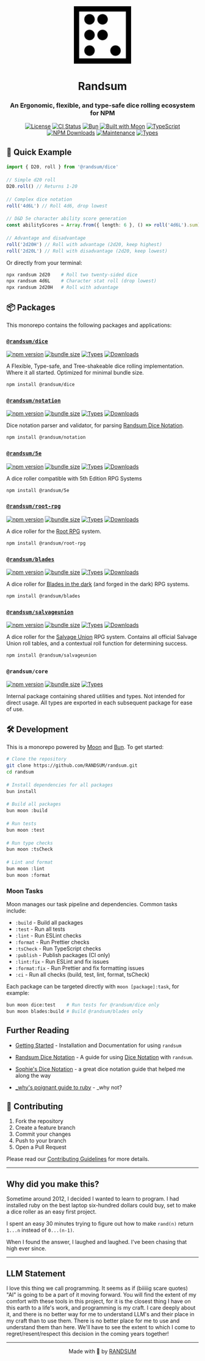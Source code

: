 <div align="center">
  <img width="150" height="150" src="https://raw.githubusercontent.com/RANDSUM/randsum/main/icon.webp" alt="Randsum Logo. A Dotted D6 rolled a 6 with the dots arranged to look like an R.">
  <h1>Randsum</h1>
  <h3>An Ergonomic, flexible, and type-safe dice rolling ecosystem for NPM</h3>

[![License](https://img.shields.io/npm/l/randsum)](https://github.com/RANDSUM/randsum/blob/main/LICENSE)
[![CI Status](https://github.com/RANDSUM/randsum/workflows/CI/badge.svg)](https://github.com/RANDSUM/randsum/actions)
[![Bun](https://img.shields.io/badge/Bun-%23000000.svg?style=flat&logo=bun&logoColor=white)](https://bun.sh)
[![Built with Moon](https://img.shields.io/badge/Built%20with-Moon-blue?style=flat)](https://moonrepo.dev)
[![TypeScript](https://img.shields.io/badge/TypeScript-5.8-blue?logo=typescript)](https://www.typescriptlang.org/)
[![NPM Downloads](https://img.shields.io/npm/dm/@randsum/dice)](https://www.npmjs.com/package/@randsum/dice)
[![Maintenance](https://img.shields.io/badge/Maintained%3F-yes-green.svg)](https://github.com/RANDSUM/randsum/commits/main)
[![Types](https://img.shields.io/badge/Types-included-blue)](https://www.npmjs.com/package/@randsum/dice)

</div>

## 🚀 Quick Example

```typescript
import { D20, roll } from '@randsum/dice'

// Simple d20 roll
D20.roll() // Returns 1-20

// Complex dice notation
roll('4d6L') // Roll 4d6, drop lowest

// D&D 5e character ability score generation
const abilityScores = Array.from({ length: 6 }, () => roll('4d6L').sum)

// Advantage and disadvantage
roll('2d20H') // Roll with advantage (2d20, keep highest)
roll('2d20L') // Roll with disadvantage (2d20, keep lowest)
```

Or directly from your terminal:

```bash
npx randsum 2d20    # Roll two twenty-sided dice
npx randsum 4d6L    # Character stat roll (drop lowest)
npx randsum 2d20H   # Roll with advantage
```

## 📦 Packages

This monorepo contains the following packages and applications:

### [`@randsum/dice`](https://www.npmjs.com/package/@randsum/dice)

[![npm version](https://img.shields.io/npm/v/@randsum/dice)](https://www.npmjs.com/package/@randsum/dice)
[![bundle size](https://img.shields.io/bundlephobia/minzip/@randsum/dice)](https://bundlephobia.com/package/@randsum/dice)
[![Types](https://img.shields.io/npm/types/@randsum/dice)](https://www.npmjs.com/package/@randsum/dice)
[![Downloads](https://img.shields.io/npm/dm/@randsum/dice)](https://www.npmjs.com/package/@randsum/dice)

A Flexible, Type-safe, and Tree-shakeable dice rolling implementation. Where it all started. Optimized for minimal bundle size.

```bash
npm install @randsum/dice
```

### [`@randsum/notation`](https://www.npmjs.com/package/@randsum/notation)

[![npm version](https://img.shields.io/npm/v/@randsum/notation)](https://www.npmjs.com/package/@randsum/notation)
[![bundle size](https://img.shields.io/bundlephobia/minzip/@randsum/notation)](https://bundlephobia.com/package/@randsum/notation)
[![Types](https://img.shields.io/npm/types/@randsum/notation)](https://www.npmjs.com/package/@randsum/notation)
[![Downloads](https://img.shields.io/npm/dm/@randsum/notation)](https://www.npmjs.com/package/@randsum/notation)

Dice notation parser and validator, for parsing [Randsum Dice Notation](https://github.com/RANDSUM/randsum/blob/main/packages/notation/RANDSUM_DICE_NOTATION.md).

```bash
npm install @randsum/notation
```

### [`@randsum/5e`](https://www.npmjs.com/package/@randsum/5e)

[![npm version](https://img.shields.io/npm/v/@randsum/5e)](https://www.npmjs.com/package/@randsum/5e)
[![bundle size](https://img.shields.io/bundlephobia/minzip/@randsum/5e)](https://bundlephobia.com/package/@randsum/5e)
[![Types](https://img.shields.io/npm/types/@randsum/5e)](https://www.npmjs.com/package/@randsum/5e)
[![Downloads](https://img.shields.io/npm/dm/@randsum/5e)](https://www.npmjs.com/package/@randsum/5e)

A dice roller compatible with 5th Edition RPG Systems

```bash
npm install @randsum/5e
```

### [`@randsum/root-rpg`](https://www.npmjs.com/package/@randsum/root-rpg)

[![npm version](https://img.shields.io/npm/v/@randsum/root-rpg)](https://www.npmjs.com/package/@randsum/root-rpg)
[![bundle size](https://img.shields.io/bundlephobia/minzip/@randsum/root-rpg)](https://bundlephobia.com/package/@randsum/root-rpg)
[![Types](https://img.shields.io/npm/types/@randsum/root-rpg)](https://www.npmjs.com/package/@randsum/root-rpg)
[![Downloads](https://img.shields.io/npm/dm/@randsum/root-rpg)](https://www.npmjs.com/package/@randsum/root-rpg)

A dice roller for the [Root RPG](https://magpiegames.com/collections/root) system.

```bash
npm install @randsum/root-rpg
```

### [`@randsum/blades`](https://www.npmjs.com/package/@randsum/blades)

[![npm version](https://img.shields.io/npm/v/@randsum/blades)](https://www.npmjs.com/package/@randsum/blades)
[![bundle size](https://img.shields.io/bundlephobia/minzip/@randsum/blades)](https://bundlephobia.com/package/@randsum/blades)
[![Types](https://img.shields.io/npm/types/@randsum/blades)](https://www.npmjs.com/package/@randsum/blades)
[![Downloads](https://img.shields.io/npm/dm/@randsum/blades)](https://www.npmjs.com/package/@randsum/blades)

A dice roller for [Blades in the dark](https://bladesinthedark.com/greetings-scoundrel) (and forged in the dark) RPG systems.

```bash
npm install @randsum/blades
```

### [`@randsum/salvageunion`](https://www.npmjs.com/package/@randsum/salvageunion)

[![npm version](https://img.shields.io/npm/v/@randsum/salvageunion)](https://www.npmjs.com/package/@randsum/salvageunion)
[![bundle size](https://img.shields.io/bundlephobia/minzip/@randsum/salvageunion)](https://bundlephobia.com/package/@randsum/salvageunion)
[![Types](https://img.shields.io/npm/types/@randsum/salvageunion)](https://www.npmjs.com/package/@randsum/salvageunion)
[![Downloads](https://img.shields.io/npm/dm/@randsum/salvageunion)](https://www.npmjs.com/package/@randsum/salvageunion)

A dice roller for the [Salvage Union](https://leyline.press/collections/salvage-union?srsltid=AfmBOopmUVkzzc13P3pZl4Sjiinoyym9Fpa4-h-qCQOkGcBaGGQ7Z3yB) RPG system. Contains all official Salvage Union roll tables, and a contextual roll function for determining success.

```bash
npm install @randsum/salvageunion
```

### `@randsum/core`

[![npm version](https://img.shields.io/npm/v/@randsum/core)](https://www.npmjs.com/package/@randsum/core)
[![bundle size](https://img.shields.io/bundlephobia/minzip/@randsum/core)](https://bundlephobia.com/package/@randsum/core)
[![Types](https://img.shields.io/npm/types/@randsum/core)](https://www.npmjs.com/package/@randsum/core)

Internal package containing shared utilities and types. Not intended for direct usage. All types are exported in each subsequent package for ease of use.

## 🛠️ Development

This is a monorepo powered by [Moon](https://moonrepo.dev) and [Bun](https://bun.sh). To get started:

```bash
# Clone the repository
git clone https://github.com/RANDSUM/randsum.git
cd randsum

# Install dependencies for all packages
bun install

# Build all packages
bun moon :build

# Run tests
bun moon :test

# Run type checks
bun moon :tsCheck

# Lint and format
bun moon :lint
bun moon :format
```

### Moon Tasks

Moon manages our task pipeline and dependencies. Common tasks include:

- `:build` - Build all packages
- `:test` - Run all tests
- `:lint` - Run ESLint checks
- `:format` - Run Prettier checks
- `:tsCheck` - Run TypeScript checks
- `:publish` - Publish packages (CI only)
- `:lint:fix` - Run ESLint and fix issues
- `:format:fix` - Run Prettier and fix formatting issues
- `:ci` - Run all checks (build, test, lint, format, tsCheck)

Each package can be targeted directly with `moon [package]:task`, for example:

```bash
bun moon dice:test    # Run tests for @randsum/dice only
bun moon blades:build # Build @randsum/blades only
```

## Further Reading

- [Getting Started](https://github.com/RANDSUM/randsum/blob/main/GETTING_STARTED.md) - Installation and Documentation for using `randsum`

- [Randsum Dice Notation](https://github.com/RANDSUM/randsum/blob/main/packages/notation/RANDSUM_DICE_NOTATION.md) - A guide for using [Dice Notation](https://en.wikipedia.org/wiki/Dice_notation) with `randsum`.

- [Sophie's Dice Notation](https://sophiehoulden.com/dice/documentation/notation.html) - a great dice notation guide that helped me along the way

- [\_why's poignant guide to ruby](https://poignant.guide/) - \_why not?

## 🤝 Contributing

1. Fork the repository
2. Create a feature branch
3. Commit your changes
4. Push to your branch
5. Open a Pull Request

Please read our [Contributing Guidelines](CONTRIBUTING.md) for more details.

---

## Why did you make this?

Sometime around 2012, I decided I wanted to learn to program. I had installed ruby on the best laptop six-hundred dollars could buy, set to make a dice roller as an easy first project.

I spent an easy 30 minutes trying to figure out how to make `rand(n)` return `1...n` instead of `0...(n-1)`.

When I found the answer, I laughed and laughed. I've been chasing that high ever since.

---

## LLM Statement

I love this thing we call programming. It seems as if (biiiiig scare quotes) "AI" is going to be a part of it moving forward. You will find the extent of my comfort with these tools in this project, for it is the closest thing I have on this earth to a life's work, and programming is my craft. I care deeply about it, and there is no better way for me to understand LLM's and their place in my craft than to use them. There is no better place for me to use and understand them than here. We'll have to see the extent to which I come to regret/resent/respect this decision in the coming years together!

---

<div align="center">
Made with 👹 by <a href="https://github.com/RANDSUM">RANDSUM</a>
</div>
